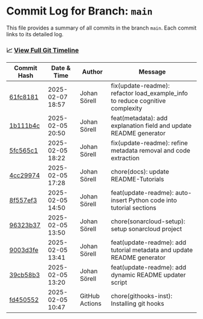 # Commit Log for Branch: `main`

This file provides a summary of all commits in the branch `main`.
Each commit links to its detailed log.

### 📈 [View Full Git Timeline](./git_timeline_report.md)

| Commit Hash | Date & Time       | Author       | Message           |
|-------------|------------------|--------------|-------------------|
| [61fc8181](./61fc8181.md) | 2025-02-07 18:57 | Johan Sörell | fix(update-readme): refactor load_example_info to reduce cognitive complexity |
| [1b111b4c](./1b111b4c.md) | 2025-02-05 20:50 | Johan Sörell | feat(metadata): add explanation field and update README generator |
| [5fc565c1](./5fc565c1.md) | 2025-02-05 18:22 | Johan Sörell | fix(update-readme): refine metadata removal and code extraction |
| [4cc29974](./4cc29974.md) | 2025-02-05 17:28 | Johan Sörell | chore(docs): update README-Tutorials |
| [8f557ef3](./8f557ef3.md) | 2025-02-05 14:50 | Johan Sörell | feat(update-readme): auto-insert Python code into tutorial sections |
| [96323b37](./96323b37.md) | 2025-02-05 13:50 | Johan Sörell | chore(sonarcloud-setup): setup sonarcloud project |
| [9003d3fe](./9003d3fe.md) | 2025-02-05 13:41 | Johan Sörell | feat(update-readme): add tutorial metadata and update README generator |
| [39cb58b3](./39cb58b3.md) | 2025-02-05 13:20 | Johan Sörell | feat(update-readme): add dynamic README updater script |
| [fd450552](./fd450552.md) | 2025-02-05 10:47 | GitHub Actions | chore(githooks-inst): Installing git hooks |
